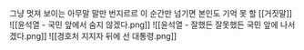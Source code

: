 그냥 멋져 보이는 아무말
말만 번지르르
이 순간만 넘기면 본인도 기억 못 할 [[거짓말]]
![[윤석열 - 국민 앞에서 숨지 않겠다.png]]
![[윤석열 - 잘했든 잘못했든 국민 앞에 나서겠다.png]]
![[경호처 지지자 뒤에 선 대통령.png]]
